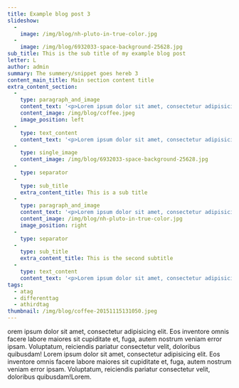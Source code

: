 ```yaml
---
title: Example blog post 3
slideshow:
  - 
    image: /img/blog/nh-pluto-in-true-color.jpg
  - 
    image: /img/blog/6932033-space-background-25628.jpg
sub_title: This is the sub title of my example blog post
letter: L
author: admin
summary: The summery/snippet goes hereb 3
content_main_title: Main section content title
extra_content_section:
  - 
    type: paragraph_and_image
    content_text: '<p>Lorem ipsum dolor sit amet, consectetur adipisicing elit. Eos inventore omnis facere labore maiores sit cupiditate et, fuga, autem nostrum veniam error ipsam. Voluptatum, reiciendis pariatur consectetur velit, doloribus quibusdam!Lorem ipsum dolor sit amet, consectetur adipisicing elit. Eos inventore omnis facere labore maiores sit cupiditate et, fuga, autem nostrum veniam error ipsam. Voluptatum, reiciendis pariatur consectetur velit, doloribus quibusdam!<span class="redactor-invisible-space">Lorem ipsum dolor sit amet, consectetur adipisicing elit. Eos inventore omnis facere labore maiores sit cupiditate et, fuga, autem nostrum veniam error ipsam. Voluptatum, reiciendis pariatur consectetur velit, doloribus quibusdam!<span class="redactor-invisible-space"></span></span></p>'
    content_image: /img/blog/coffee.jpeg
    image_position: left
  - 
    type: text_content
    content_text: '<p>Lorem ipsum dolor sit amet, consectetur adipisicing elit. Eos inventore omnis facere labore maiores sit cupiditate et, fuga, autem nostrum veniam error ipsam. Voluptatum, reiciendis pariatur consectetur velit, doloribus quibusdam!Lorem ipsum dolor sit amet, consectetur adipisicing elit. Eos inventore omnis facere labore maiores sit cupiditate et, fuga, autem nostrum veniam error ipsam. Voluptatum, reiciendis pariatur consectetur velit, doloribus quibusdam!<span class="redactor-invisible-space"></span></p><p><span class="redactor-invisible-space">Lorem ipsum dolor sit amet, consectetur adipisicing elit. Eos inventore omnis facere labore maiores sit cupiditate et, fuga, autem nostrum veniam error ipsam. Voluptatum, reiciendis pariatur consectetur velit, doloribus quibusdam!<span class="redactor-invisible-space"><br></span></span></p>'
  - 
    type: single_image
    content_image: /img/blog/6932033-space-background-25628.jpg
  - 
    type: separator
  - 
    type: sub_title
    extra_content_title: This is a sub title
  - 
    type: paragraph_and_image
    content_text: '<p>Lorem ipsum dolor sit amet, consectetur adipisicing elit. Eos inventore omnis facere labore maiores sit cupiditate et, fuga, autem nostrum veniam error ipsam. Voluptatum, reiciendis pariatur consectetur velit, doloribus quibusdam!Lorem ipsum dolor sit amet, consectetur adipisicing elit. Eos inventore omnis facere labore maiores sit cupiditate et, fuga, autem nostrum veniam error ipsam. Voluptatum, reiciendis pariatur consectetur velit, doloribus quibusdam!<span class="redactor-invisible-space">Lorem ipsum dolor sit amet, consectetur adipisicing elit. Eos inventore omnis facere labore maiores sit cupiditate et, fuga, autem nostrum veniam error ipsam. Voluptatum, reiciendis pariatur consectetur velit, doloribus quibusdam!<span class="redactor-invisible-space">Lorem ipsum dolor sit amet, consectetur adipisicing elit. Eos inventore omnis facere labore maiores sit cupiditate et, fuga, autem nostrum veniam error ipsam. Voluptatum, reiciendis pariatur consectetur velit, doloribus quibusdam!<span class="redactor-invisible-space"></span></span></span></p>'
    content_image: /img/blog/nh-pluto-in-true-color.jpg
    image_position: right
  - 
    type: separator
  - 
    type: sub_title
    extra_content_title: This is the second subtitle
  - 
    type: text_content
    content_text: '<p>Lorem ipsum dolor sit amet, consectetur adipisicing elit. Eos inventore omnis facere labore maiores sit cupiditate et, fuga, autem nostrum veniam error ipsam. Voluptatum, reiciendis pariatur consectetur velit, doloribus quibusdam!Lorem ipsum dolor sit amet, consectetur adipisicing elit. Eos inventore omnis facere labore maiores sit cupiditate et, fuga, autem nostrum veniam error ipsam. Voluptatum, reiciendis pariatur consectetur velit, doloribus quibusdam!<span class="redactor-invisible-space"></span></p><p><span class="redactor-invisible-space">Lorem ipsum dolor sit amet, consectetur adipisicing elit. Eos inventore omnis facere labore maiores sit cupiditate et, fuga, autem nostrum veniam error ipsam. Voluptatum, reiciendis pariatur consectetur velit, doloribus quibusdam!<span class="redactor-invisible-space">Lorem ipsum dolor sit amet, consectetur adipisicing elit. Eos inventore omnis facere labore maiores sit cupiditate et, fuga, autem nostrum veniam error ipsam. Voluptatum, reiciendis pariatur consectetur velit, doloribus quibusdam!<span class="redactor-invisible-space">Lorem ipsum dolor sit amet, consectetur adipisicing elit. Eos inventore omnis facere labore maiores sit cupiditate et, fuga, autem nostrum veniam error ipsam. Voluptatum, reiciendis pariatur consectetur velit, doloribus quibusdam!<span class="redactor-invisible-space"></span></span><br></span></span></p><ul><li>this is a list</li><li>this is a list</li><li>this is a list<span class="redactor-invisible-space"><br></span></li><li><span class="redactor-invisible-space">this is a list<span class="redactor-invisible-space"><br></span></span></li></ul><p><span class="redactor-invisible-space"><span class="redactor-invisible-space"><span class="redactor-invisible-space"><span class="redactor-invisible-space">Lorem ipsum dolor sit amet, consectetur adipisicing elit. Eos inventore omnis facere labore maiores sit cupiditate et, fuga, autem nostrum veniam error ipsam. Voluptatum, reiciendis pariatur consectetur velit, doloribus quibusdam!<span class="redactor-invisible-space">Lorem ipsum dolor sit amet, consectetur adipisicing elit. Eos inventore omnis facere labore maiores sit cupiditate et, fuga, autem nostrum veniam error ipsam. Voluptatum, reiciendis pariatur consectetur velit, doloribus quibusdam!<span class="redactor-invisible-space"></span><br></span></span></span></span></span></p>'
tags:
  - atag
  - differenttag
  - athirdtag
thumbnail: /img/blog/coffee-20151115131050.jpeg
---
```

orem ipsum dolor sit amet, consectetur adipisicing elit. Eos inventore omnis facere labore maiores sit cupiditate et, fuga, autem nostrum veniam error ipsam. Voluptatum, reiciendis pariatur consectetur velit, doloribus quibusdam! Lorem ipsum dolor sit amet, consectetur adipisicing elit. Eos inventore omnis facere labore maiores sit cupiditate et, fuga, autem nostrum veniam error ipsam. Voluptatum, reiciendis pariatur consectetur velit, doloribus quibusdam!Lorem.